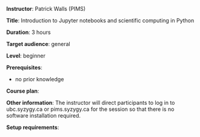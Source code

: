**Instructor**: Patrick Walls (PIMS)

**Title**: Introduction to Jupyter notebooks and scientific computing in Python

**Duration**: 3 hours

**Target audience**: general

**Level**: beginner

**Prerequisites**:
* no prior knowledge

**Course plan**:

**Other information**: The instructor will direct participants to log in to ubc.syzygy.ca or
pims.syzygy.ca for the session so that there is no software installation required.

**Setup requirements**:

